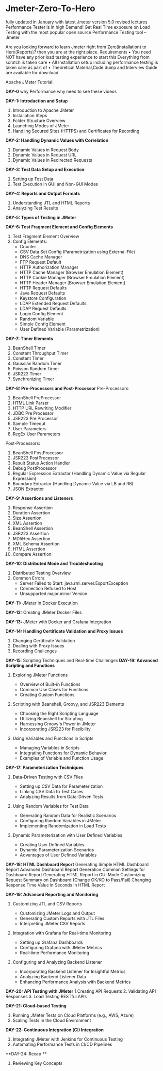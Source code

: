# Jmeter-Zero-To-Hero
 fully updated in January with latest Jmeter version 5.0 revised lectures Performance Tester is in high Demand! Get Real Time exposure on Load Testing with the most popular open source Performance Testing tool – Jmeter

 Are you looking forward to learn Jmeter right from Zero(installation) to Hero(Reports)? then you are at the right place.
Requirements
•	You need NOT have any prior load testing experience to start this Everything from scratch is taken care
•	All Installation setup including performance testing is taken care as part of 
•	Theoretical Material,Code dump and Interview Guide are available for download.

Apache JMeter Tutorial

**DAY-0** why Performance why need to see these videos

**DAY-1: Introduction and Setup**
1. Introduction to Apache JMeter
2. Installation Steps
3. Folder Structure Overview
4. Launching Modes of JMeter
5. Handling Secured Sites (HTTPS) and Certificates for Recording

**DAY-2: Handling Dynamic Values with Correlation**
1. Dynamic Values in Request Body
2. Dynamic Values in Request URL
3. Dynamic Values in Redirected Requests

**DAY-3: Test Data Setup and Execution**
1. Setting up Test Data
2. Test Execution in GUI and Non-GUI Modes

**DAY-4: Reports and Output Formats**
1. Understanding JTL and HTML Reports
2. Analyzing Test Results

**DAY-5: Types of Testing in JMeter**

**DAY-6: Test Fragment Element and Config Elements**
1. Test Fragment Element Overview
2. Config Elements:
    - Counter
    - CSV Data Set Config (Parametrization using External File)
    - DNS Cache Manager
    - FTP Request Default
    - HTTP Authorization Manager
    - HTTP Cache Manager (Browser Emulation Element)
    - HTTP Cookie Manager (Browser Emulation Element)
    - HTTP Header Manager (Browser Emulation Element)
    - HTTP Request Defaults
    - Java Request Defaults
    - Keystore Configuration
    - LDAP Extended Request Defaults
    - LDAP Request Defaults
    - Login Config Element
    - Random Variable
    - Simple Config Element
    - User Defined Variable (Parametrization)

**DAY-7: Timer Elements**
1. BeanShell Timer
2. Constant Throughput Timer
3. Constant Timer
4. Gaussian Random Timer
5. Poisson Random Timer
6. JSR223 Timer
7. Synchronizing Timer

**DAY-8: Pre-Processors and Post-Processor**
Pre-Processors:
1. BeanShell PreProcessor
2. HTML Link Parser
3. HTTP URL Rewriting Modifier
4. JDBC Pre Processor
5. JSR223 Pre Processor
6. Sample Timeout
7. User Parameters
8. RegEx User Parameters

Post-Processors:
1. BeanShell PostProcessor
2. JSR223 PostProcessor
3. Result Status Action Handler
4. Debug PostProcessor
5. Regular Expression Extractor (Handling Dynamic Value via Regular Expression)
6. Boundary Extractor (Handling Dynamic Value via LB and RB)
7. JSON Extractor

**DAY-9: Assertions and Listeners**
1. Response Assertion
2. Duration Assertion
3. Size Assertion
4. XML Assertion
5. BeanShell Assertion
6. JSR223 Assertion
7. MD5Hex Assertion
8. XML Schema Assertion
9. HTML Assertion
10. Compare Assertion

**DAY-10: Distributed Mode and Troubleshooting**
1. Distributed Testing Overview
2. Common Errors:
    - Server Failed to Start: java.rmi.server.ExportException
    - Connection Refused to Host
    - Unsupported major.minor Version

**DAY-11:** JMeter in Docker Execution

**DAY-12:** Creating JMeter Docker Files

**DAY-13:** JMeter with Docker and Grafana Integration

**DAY-14: Handling Certificate Validation and Proxy Issues**
1. Changing Certificate Validation
2. Dealing with Proxy Issues
3. Recording Challenges

**DAY-15**: Scripting Techniques and Real-time Challenges
**DAY-16: Advanced Scripting and Functions**
1. Exploring JMeter Functions
    - Overview of Built-in Functions
    - Common Use Cases for Functions
    - Creating Custom Functions

2. Scripting with Beanshell, Groovy, and JSR223 Elements
    - Choosing the Right Scripting Language
    - Utilizing Beanshell for Scripting
    - Harnessing Groovy's Power in JMeter
    - Incorporating JSR223 for Flexibility

3. Using Variables and Functions in Scripts
    - Managing Variables in Scripts
    - Integrating Functions for Dynamic Behavior
    - Examples of Variable and Function Usage

**DAY-17: Parameterization Techniques**
1. Data-Driven Testing with CSV Files
    - Setting up CSV Data for Parameterization
    - Linking CSV Data to Test Cases
    - Analyzing Results from Data-Driven Tests

2. Using Random Variables for Test Data
    - Generating Random Data for Realistic Scenarios
    - Configuring Random Variables in JMeter
    - Implementing Randomization in Load Tests

3. Dynamic Parameterization with User Defined Variables
    - Creating User Defined Variables
    - Dynamic Parameterization Scenarios
    - Advantages of User Defined Variables

**DAY-18: HTML Dashboard Report**
Generating Simple HTML Dashboard Report
Advanced Dashboard Report Generation
Common Settings for Dashboard Report
Generating HTML Report in GUI Mode
Customizing Request Summary on Dashboard (Change OK/KO to Pass/Fail)
Changing Response Time Value in Seconds in HTML Report


**DAY-19: Advanced Reporting and Monitoring**
1. Customizing JTL and CSV Reports
    - Customizing JMeter Logs and Output
    - Generating Custom Reports with JTL Files
    - Interpreting JMeter CSV Reports

2. Integration with Grafana for Real-time Monitoring
    - Setting up Grafana Dashboards
    - Configuring Grafana with JMeter Metrics
    - Real-time Performance Monitoring

3. Configuring and Analyzing Backend Listener
    - Incorporating Backend Listener for Insightful Metrics
    - Analyzing Backend Listener Data
    - Enhancing Performance Analysis with Backend Metrics

**DAY-20: API Testing with JMeter**
1.Creating API Requests
2. Validating API Responses
3. Load Testing RESTful APIs


**DAY-21: Cloud-based Testing**
1. Running JMeter Tests on Cloud Platforms (e.g., AWS, Azure)
2. Scaling Tests in the Cloud Environment

**DAY-22: Continuous Integration (CI) Integration**
1. Integrating JMeter with Jenkins for Continuous Testing
2. Automating Performance Tests in CI/CD Pipelines


**DAY-24:  Recap **
1. Reviewing Key Concepts


